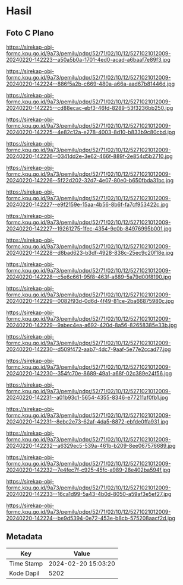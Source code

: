 # Hasil

## Foto C Plano

https://sirekap-obj-formc.kpu.go.id/9a73/pemilu/pdpr/52/71/02/10/12/5271021012009-20240220-142223--a50a5b0a-1701-4ed0-acad-a6baaf7e89f3.jpg

https://sirekap-obj-formc.kpu.go.id/9a73/pemilu/pdpr/52/71/02/10/12/5271021012009-20240220-142224--886f5a2b-c669-480a-a66a-aad67b81446d.jpg

https://sirekap-obj-formc.kpu.go.id/9a73/pemilu/pdpr/52/71/02/10/12/5271021012009-20240220-142225--cd88ecac-ebf3-46fd-8289-53f3236bb250.jpg

https://sirekap-obj-formc.kpu.go.id/9a73/pemilu/pdpr/52/71/02/10/12/5271021012009-20240220-142225--4e82c12a-e278-4003-8d10-b833b9c80cbd.jpg

https://sirekap-obj-formc.kpu.go.id/9a73/pemilu/pdpr/52/71/02/10/12/5271021012009-20240220-142226--0341dd2e-3e62-466f-889f-2e854d5b2710.jpg

https://sirekap-obj-formc.kpu.go.id/9a73/pemilu/pdpr/52/71/02/10/12/5271021012009-20240220-142226--5f22d202-32d7-4e07-80e0-b650fbda31bc.jpg

https://sirekap-obj-formc.kpu.go.id/9a73/pemilu/pdpr/52/71/02/10/12/5271021012009-20240220-142227--e9f2159e-15aa-4b56-8b6f-fa7cf953422c.jpg

https://sirekap-obj-formc.kpu.go.id/9a73/pemilu/pdpr/52/71/02/10/12/5271021012009-20240220-142227--19261275-1fec-4354-9c0b-84976995b001.jpg

https://sirekap-obj-formc.kpu.go.id/9a73/pemilu/pdpr/52/71/02/10/12/5271021012009-20240220-142228--d8bad623-b3df-4928-838c-25ec9c20f18e.jpg

https://sirekap-obj-formc.kpu.go.id/9a73/pemilu/pdpr/52/71/02/10/12/5271021012009-20240220-142228--c5e6c661-95f8-463f-a689-5a79d00f8190.jpg

https://sirekap-obj-formc.kpu.go.id/9a73/pemilu/pdpr/52/71/02/10/12/5271021012009-20240220-142229--0082f93d-0d6d-4f49-81ce-2ba66875980c.jpg

https://sirekap-obj-formc.kpu.go.id/9a73/pemilu/pdpr/52/71/02/10/12/5271021012009-20240220-142229--9abec4ea-a692-420d-8a56-82658385e33b.jpg

https://sirekap-obj-formc.kpu.go.id/9a73/pemilu/pdpr/52/71/02/10/12/5271021012009-20240220-142230--d509f472-aab7-4dc7-9aaf-5e77e2ccad77.jpg

https://sirekap-obj-formc.kpu.go.id/9a73/pemilu/pdpr/52/71/02/10/12/5271021012009-20240220-142230--354fc70e-8689-49a1-a68f-02c389e24f56.jpg

https://sirekap-obj-formc.kpu.go.id/9a73/pemilu/pdpr/52/71/02/10/12/5271021012009-20240220-142231--a01b93c1-5654-4355-8346-e77211af0fb1.jpg

https://sirekap-obj-formc.kpu.go.id/9a73/pemilu/pdpr/52/71/02/10/12/5271021012009-20240220-142231--8ebc2e73-62af-4da5-8872-ebfde0ffa931.jpg

https://sirekap-obj-formc.kpu.go.id/9a73/pemilu/pdpr/52/71/02/10/12/5271021012009-20240220-142232--a6329ec5-539a-461b-b209-8ee067576689.jpg

https://sirekap-obj-formc.kpu.go.id/9a73/pemilu/pdpr/52/71/02/10/12/5271021012009-20240220-142232--7e4fec7f-c925-45fc-a989-28e402ba594f.jpg

https://sirekap-obj-formc.kpu.go.id/9a73/pemilu/pdpr/52/71/02/10/12/5271021012009-20240220-142233--16ca1d99-5a43-4b0d-8050-a59af3e5ef27.jpg

https://sirekap-obj-formc.kpu.go.id/9a73/pemilu/pdpr/52/71/02/10/12/5271021012009-20240220-142224--be9d5394-0e72-453e-b8cb-575208aacf2d.jpg


## Metadata

| Key        | Value               |
| ---------- | ------------------- |
| Time Stamp | 2024-02-20 15:03:20 |
| Kode Dapil | 5202                |



